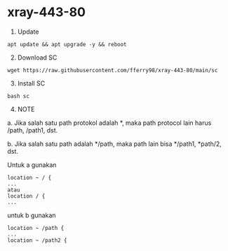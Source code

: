 # xray-443-80

1. Update

```
apt update && apt upgrade -y && reboot
```

2. Download SC

```
wget https://raw.githubusercontent.com/fferry98/xray-443-80/main/sc
```

3. Install SC

```
bash sc
```

4. NOTE

a. Jika salah satu path protokol adalah *, maka path protocol lain harus /path, /path1, dst.

b. Jika salah satu path adalah */path, maka path lain bisa */path1, *path/2, dst.

Untuk a gunakan

```
location ~ / {
...
atau
location / {
...
```

untuk b gunakan

```
location ~ /path {
...
location ~ /path2 {
```

